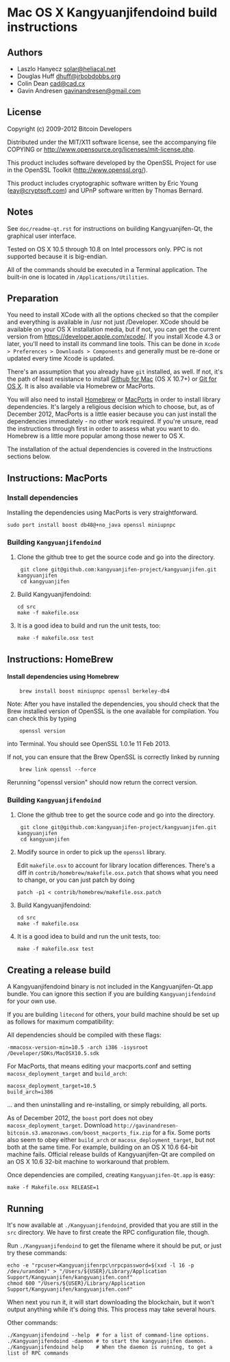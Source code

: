 Mac OS X Kangyuanjifendoind build instructions
====================================

Authors
-------

* Laszlo Hanyecz <solar@heliacal.net>
* Douglas Huff <dhuff@jrbobdobbs.org>
* Colin Dean <cad@cad.cx>
* Gavin Andresen <gavinandresen@gmail.com>

License
-------

Copyright (c) 2009-2012 Bitcoin Developers

Distributed under the MIT/X11 software license, see the accompanying
file COPYING or http://www.opensource.org/licenses/mit-license.php.

This product includes software developed by the OpenSSL Project for use in
the OpenSSL Toolkit (http://www.openssl.org/).

This product includes cryptographic software written by
Eric Young (eay@cryptsoft.com) and UPnP software written by Thomas Bernard.

Notes
-----

See `doc/readme-qt.rst` for instructions on building Kangyuanjifen-Qt, the
graphical user interface.

Tested on OS X 10.5 through 10.8 on Intel processors only. PPC is not
supported because it is big-endian.

All of the commands should be executed in a Terminal application. The
built-in one is located in `/Applications/Utilities`.

Preparation
-----------

You need to install XCode with all the options checked so that the compiler
and everything is available in /usr not just /Developer. XCode should be
available on your OS X installation media, but if not, you can get the
current version from https://developer.apple.com/xcode/. If you install
Xcode 4.3 or later, you'll need to install its command line tools. This can
be done in `Xcode > Preferences > Downloads > Components` and generally must
be re-done or updated every time Xcode is updated.

There's an assumption that you already have `git` installed, as well. If
not, it's the path of least resistance to install [Github for Mac](https://mac.github.com/)
(OS X 10.7+) or
[Git for OS X](https://code.google.com/p/git-osx-installer/). It is also
available via Homebrew or MacPorts.

You will also need to install [Homebrew](http://mxcl.github.io/homebrew/)
or [MacPorts](https://www.macports.org/) in order to install library
dependencies. It's largely a religious decision which to choose, but, as of
December 2012, MacPorts is a little easier because you can just install the
dependencies immediately - no other work required. If you're unsure, read
the instructions through first in order to assess what you want to do.
Homebrew is a little more popular among those newer to OS X.

The installation of the actual dependencies is covered in the Instructions
sections below.

Instructions: MacPorts
----------------------

### Install dependencies

Installing the dependencies using MacPorts is very straightforward.

    sudo port install boost db48@+no_java openssl miniupnpc

### Building `Kangyuanjifendoind`

1. Clone the github tree to get the source code and go into the directory.

        git clone git@github.com:kangyuanjifen-project/kangyuanjifen.git kangyuanjifen
        cd kangyuanjifen

2.  Build Kangyuanjifendoind:

        cd src
        make -f makefile.osx

3.  It is a good idea to build and run the unit tests, too:

        make -f makefile.osx test

Instructions: HomeBrew
----------------------

#### Install dependencies using Homebrew

        brew install boost miniupnpc openssl berkeley-db4

Note: After you have installed the dependencies, you should check that the Brew installed version of OpenSSL is the one available for compilation. You can check this by typing

        openssl version

into Terminal. You should see OpenSSL 1.0.1e 11 Feb 2013.

If not, you can ensure that the Brew OpenSSL is correctly linked by running

        brew link openssl --force

Rerunning "openssl version" should now return the correct version.

### Building `Kangyuanjifendoind`

1. Clone the github tree to get the source code and go into the directory.

        git clone git@github.com:kangyuanjifen-project/kangyuanjifen.git kangyuanjifen
        cd kangyuanjifen

2.  Modify source in order to pick up the `openssl` library.

    Edit `makefile.osx` to account for library location differences. There's a
    diff in `contrib/homebrew/makefile.osx.patch` that shows what you need to
    change, or you can just patch by doing

        patch -p1 < contrib/homebrew/makefile.osx.patch

3.  Build Kangyuanjifendoind:

        cd src
        make -f makefile.osx

4.  It is a good idea to build and run the unit tests, too:

        make -f makefile.osx test

Creating a release build
------------------------

A Kangyuanjifendoind binary is not included in the Kangyuanjifen-Qt.app bundle. You can ignore
this section if you are building `Kangyuanjifendoind` for your own use.

If you are building `litecond` for others, your build machine should be set up
as follows for maximum compatibility:

All dependencies should be compiled with these flags:

    -mmacosx-version-min=10.5 -arch i386 -isysroot /Developer/SDKs/MacOSX10.5.sdk

For MacPorts, that means editing your macports.conf and setting
`macosx_deployment_target` and `build_arch`:

    macosx_deployment_target=10.5
    build_arch=i386

... and then uninstalling and re-installing, or simply rebuilding, all ports.

As of December 2012, the `boost` port does not obey `macosx_deployment_target`.
Download `http://gavinandresen-bitcoin.s3.amazonaws.com/boost_macports_fix.zip`
for a fix. Some ports also seem to obey either `build_arch` or
`macosx_deployment_target`, but not both at the same time. For example, building
on an OS X 10.6 64-bit machine fails. Official release builds of Kangyuanjifen-Qt are
compiled on an OS X 10.6 32-bit machine to workaround that problem.

Once dependencies are compiled, creating `Kangyuanjifen-Qt.app` is easy:

    make -f Makefile.osx RELEASE=1

Running
-------

It's now available at `./Kangyuanjifendoind`, provided that you are still in the `src`
directory. We have to first create the RPC configuration file, though.

Run `./Kangyuanjifendoind` to get the filename where it should be put, or just try these
commands:

    echo -e "rpcuser=Kangyuanjifenrpc\nrpcpassword=$(xxd -l 16 -p /dev/urandom)" > "/Users/${USER}/Library/Application Support/Kangyuanjifen/kangyuanjifen.conf"
    chmod 600 "/Users/${USER}/Library/Application Support/Kangyuanjifen/kangyuanjifen.conf"

When next you run it, it will start downloading the blockchain, but it won't
output anything while it's doing this. This process may take several hours.

Other commands:

    ./Kangyuanjifendoind --help  # for a list of command-line options.
    ./Kangyuanjifendoind -daemon # to start the kangyuanjifen daemon.
    ./Kangyuanjifendoind help    # When the daemon is running, to get a list of RPC commands
